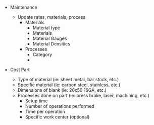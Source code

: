 * Maintenance
	* Update rates, materials, process
		* Materials
			* Material type
			* Materials
			* Material Gauges
			* Material Densities
		* Processes
			* Category
			* 

* Cost Part
	* Type of material (ie: sheet metal, bar stock, etc.)
	* Specific material (ie: carbon steel, stainless, etc.)
	* Dimensions of blank (ie: 20x50 16GA, etc.)
	* Processes done on part (ie: press brake, laser, machining, etc.)
		* Setup time
		* Number of operations performed
		* Time per operation
		* Specific work center (optional)
